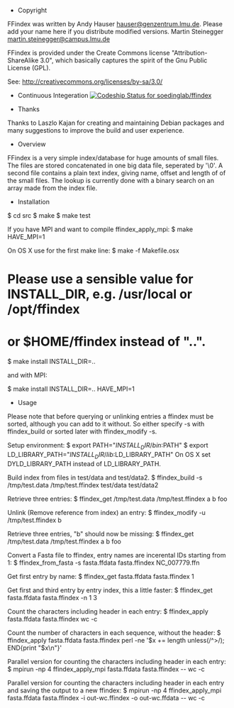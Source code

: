 * Copyright

FFindex was written by Andy Hauser <hauser@genzentrum.lmu.de>.
Please add your name here if you distribute modified versions.
Martin Steinegger <martin.steinegger@campus.lmu.de>

FFindex is provided under the Create Commons license "Attribution-ShareAlike 3.0",
which basically captures the spirit of the Gnu Public License (GPL).

See:
http://creativecommons.org/licenses/by-sa/3.0/

* Continuous Integeration
[ ![Codeship Status for soedinglab/ffindex](https://codeship.com/projects/c7b8cf80-0306-0133-b9f4-36fe44f74615/status?branch=master)](https://codeship.com/projects/89096)

* Thanks

Thanks to Laszlo Kajan for creating and maintaining Debian packages
and many suggestions to improve the build and user experience.


* Overview

FFindex is a very simple index/database for huge amounts of small files. The
files are stored concatenated in one big data file, seperated by '\0'. A second
file contains a plain text index, giving name, offset and length of of the
small files. The lookup is currently done with a binary search on an array made
from the index file.


* Installation
 
$ cd src
$ make
$ make test

If you have MPI and want to compile ffindex_apply_mpi:
$ make HAVE_MPI=1

On OS X use for the first make line:
$ make -f Makefile.osx

# Please use a sensible value for INSTALL_DIR, e.g. /usr/local or /opt/ffindex
# or $HOME/ffindex instead of "..".
$ make install INSTALL_DIR=.. 

and with MPI:

$ make install INSTALL_DIR=.. HAVE_MPI=1


* Usage

Please note that before querying or unlinking entries a ffindex must be
sorted, although you can add to it without. So either specify -s with
ffindex_build or sorted later with ffindex_modify -s.

Setup environment:
$ export PATH="$INSTALL_DIR/bin:$PATH"
$ export LD_LIBRARY_PATH="$INSTALL_DIR/lib:$LD_LIBRARY_PATH"
On OS X set DYLD_LIBRARY_PATH instead of LD_LIBRARY_PATH.

Build index from files in test/data and test/data2.
$ ffindex_build -s /tmp/test.data /tmp/test.ffindex test/data test/data2

Retrieve three entries:
$ ffindex_get  /tmp/test.data /tmp/test.ffindex a b foo

Unlink (Remove reference from index) an entry:
$ ffindex_modify -u /tmp/test.ffindex b

Retrieve three entries, "b" should now be missing:
$ ffindex_get /tmp/test.data /tmp/test.ffindex a b foo

Convert a Fasta file to ffindex, entry names are incerental IDs starting from 1:
$ ffindex_from_fasta -s fasta.ffdata fasta.ffindex NC_007779.ffn

Get first entry by name:
$ ffindex_get fasta.ffdata fasta.ffindex 1

Get first and third entry by entry index, this a little faster:
$ ffindex_get fasta.ffdata fasta.ffindex -n 1 3

Count the characters including header in each entry:
$ ffindex_apply fasta.ffdata fasta.ffindex wc -c

Count the number of characters in each sequence, without the header:
$ ffindex_apply fasta.ffdata fasta.ffindex perl -ne '$x += length unless(/^>/); END{print "$x\n"}'

Parallel version for counting the characters including header in each entry:
$ mpirun -np 4 ffindex_apply_mpi fasta.ffdata fasta.ffindex -- wc -c

Parallel version for counting the characters including header in each entry and
saving the output to a new ffindex:
$ mpirun -np 4 ffindex_apply_mpi fasta.ffdata fasta.ffindex -i out-wc.ffindex -o out-wc.ffdata -- wc -c